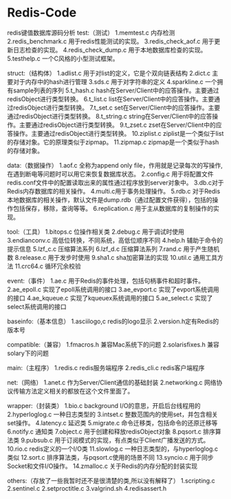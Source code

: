 Redis-Code
==========

redis键值数据库源码分析
test:（测试）
1.memtest.c 内存检测
2.redis_benchmark.c 用于redis性能测试的实现。
3.redis_check_aof.c 用于更新日志检查的实现。
4.redis_check_dump.c 用于本地数据库检查的实现。
5.testhelp.c 一个C风格的小型测试框架。

struct:（结构体）
1.adlist.c 用于对list的定义，它是个双向链表结构
2.dict.c 主要对于内存中的hash进行管理
3.sds.c 用于对字符串的定义
4.sparkline.c 一个拥有sample列表的序列
5.t_hash.c hash在Server/Client中的应答操作。主要通过redisObject进行类型转换。
6.t_list.c list在Server/Client中的应答操作。主要通过redisObject进行类型转换。
7.t_set.c  set在Server/Client中的应答操作。主要通过redisObject进行类型转换。
8.t_string.c string在Server/Client中的应答操作。主要通过redisObject进行类型转换。
9.t_zset.c zset在Server/Client中的应答操作。主要通过redisObject进行类型转换。
10.ziplist.c  ziplist是一个类似于list的存储对象。它的原理类似于zipmap。
11.zipmap.c  zipmap是一个类似于hash的存储对象。 

data:（数据操作）
1.aof.c 全称为append only file，作用就是记录每次的写操作,在遇到断电等问题时可以用它来恢复数据库状态。
2.config.c 用于将配置文件redis.conf文件中的配置读取出来的属性通过程序放到server对象中。
3.db.c对于Redis内存数据库的相关操作。
4.multi.c用于事务处理操作。
5.rdb.c  对于Redis本地数据库的相关操作，默认文件是dump.rdb（通过配置文件获得），包括的操作包括保存，移除，查询等等。
6.replication.c 用于主从数据库的复制操作的实现。

tool:（工具）
1.bitops.c 位操作相关类
2.debug.c 用于调试时使用
3.endianconv.c 高低位转换，不同系统，高低位顺序不同
4.help.h  辅助于命令的提示信息
5.lzf_c.c 压缩算法系列
6.lzf_d.c  压缩算法系列
7.rand.c 用于产生随机数
8.release.c 用于发步时使用
9.sha1.c sha加密算法的实现
10.util.c  通用工具方法
11.crc64.c 循环冗余校验

event:（事件）
1.ae.c 用于Redis的事件处理，包括句柄事件和超时事件。
2.ae_epoll.c 实现了epoll系统调用的接口
3.ae_evport.c 实现了evport系统调用的接口
4.ae_kqueue.c 实现了kqueuex系统调用的接口
5.ae_select.c 实现了select系统调用的接口

baseinfo:（基本信息）
1.asciilogo,c redis的logo显示
2.version.h定有Redis的版本号

compatible:（兼容）
1.fmacros.h 兼容Mac系统下的问题
2.solarisfixes.h 兼容solary下的问题

main:（主程序）
1.redis.c redis服务端程序
2.redis_cli.c redis客户端程序

net:（网络）
1.anet.c 作为Server/Client通信的基础封装
2.networking.c 网络协议传输方法定义相关的都放在这个文件里面了。

wrapper:（封装类）
1.bio.c background I/O的意思，开启后台线程用的
2.hyperloglog.c 一种日志类型的
3.intset.c  整数范围内的使用set，并包含相关set操作。
4.latency.c 延迟类
5.migrate.c 命令迁移类，包括命令的还原迁移等
6.notify.c 通知类
7.object.c  用于创建和释放redisObject对象
8.pqsort.c  排序算法类
9.pubsub.c 用于订阅模式的实现，有点类似于Client广播发送的方式。
10.rio.c redis定义的一个I/O类
11.slowlog.c 一种日志类型的，与hyperloglog.c类似
12.sort.c 排序算法类，与pqsort.c使用的场景不同
13.syncio.c 用于同步Socket和文件I/O操作。
14.zmalloc.c 关于Redis的内存分配的封装实现

others:（存放了一些我暂时还不是很清楚的类,所以没有解释了）
1.scripting.c
2.sentinel.c
2.setproctitle.c
3.valgrind.sh
4.redisassert.h
